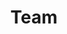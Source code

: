 ---
layout: docs
title: Team
permalink: /docs/team/
redirect_to: https://github.com/orgs/citrusframework/people
---
